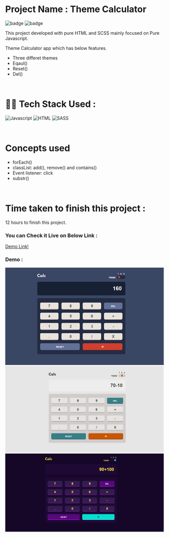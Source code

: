 # Project Name : **Theme Calculator** 
![badge](https://img.shields.io/badge/iNeuron-LCO-green) ![badge](https://img.shields.io/badge/Hitesh--Choudhary-Full%20Stack%20Javascript%20Course-orange)

This project developed with pure HTML and SCSS mainly focused on Pure Javascript. <br/>

Theme Calculator app which has below features.
- Three differet themes
- Eqaul()
- Reset()
- Del()

<br/>


# 👩‍💻 Tech Stack Used :

![Javascript](https://img.shields.io/badge/JavaScript-F7DF1E?style=for-the-badge&logo=javascript&logoColor=black) ![HTML](https://img.shields.io/badge/HTML5-E34F26?style=for-the-badge&logo=html5&logoColor=white) ![SASS](https://img.shields.io/badge/SASS-hotpink.svg?style=for-the-badge&logo=SASS&logoColor=white)

<br/>

# Concepts used 
- forEach()
- classList: add(), remove() and contains()
- Event listener: click
- substr()

<br/>


# Time taken to finish this project :

12 hours to finish this project.

### You can Check it Live on Below Link :

[Demo Link!](https://theme-calculator-app.netlify.app/)

### Demo :

![App Theme 1](https://github.com/anitha-nagadasarink/theme-calculator/blob/Javascript-apps/images/demo1.PNG)
![App Theme 1](https://github.com/anitha-nagadasarink/theme-calculator/blob/Javascript-apps/images/demo2.PNG)
![App Theme 3](https://github.com/anitha-nagadasarink/theme-calculator/blob/Javascript-apps/images/demo3.PNG)

